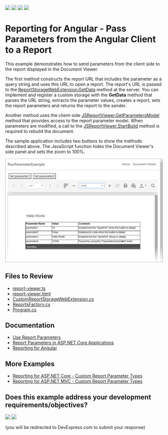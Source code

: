 <!-- default badges list -->
![](https://img.shields.io/endpoint?url=https://codecentral.devexpress.com/api/v1/VersionRange/283966282/23.2.2%2B)
[![](https://img.shields.io/badge/Open_in_DevExpress_Support_Center-FF7200?style=flat-square&logo=DevExpress&logoColor=white)](https://supportcenter.devexpress.com/ticket/details/T919182)
[![](https://img.shields.io/badge/📖_How_to_use_DevExpress_Examples-e9f6fc?style=flat-square)](https://docs.devexpress.com/GeneralInformation/403183)
[![](https://img.shields.io/badge/💬_Leave_Feedback-feecdd?style=flat-square)](#does-this-example-address-your-development-requirementsobjectives)
<!-- default badges end -->
# Reporting for Angular - Pass Parameters from the Angular Client to a Report

This example demonstrates how to send parameters from the client side to the report displayed in the Document Viewer.

The first method constructs the report URL that includes the parameter as a query string and uses this URL to open a report. The report's URL is passed to the [ReportStorageWebExtension.GetData](https://docs.devexpress.com/XtraReports/DevExpress.XtraReports.Web.Extensions.ReportStorageWebExtension.GetData(System.String)) method at the server. You can implement and register a custom storage with the **GetData** method that parses the URL string, extracts the parameter values, creates a report, sets the report parameters and returns the report to the sender.

Another method uses the client-side [JSReportViewer.GetParametersModel](https://docs.devexpress.com/XtraReports/js-DevExpress.Reporting.Viewer.JSReportViewer.GetParametersModel) method that provides access to the report parameter model. When parameters are modified, a call to the [JSReportViewer.StartBuild](https://docs.devexpress.com/XtraReports/js-DevExpress.Reporting.Viewer.JSReportViewer.StartBuild) method is required to rebuild the document.

The sample application includes two buttons to show the methods described above. The JavaScript function hides the Document Viewer's side panel and sets the zoom to 100%. 

![Pass Parameters from the Angular Client to a Report](Images/screenshot.png)

## Files to Review

- [report-viewer.ts](PassParameterExample/ClientApp/src/app/reportviewer/report-viewer.ts)
- [report-viewer.html](PassParameterExample/ClientApp/src/app/reportviewer/report-viewer.html)
- [CustomReportStorageWebExtension.cs](PassParameterExample/Services/CustomReportStorageWebExtension.cs)
- [ReportsFactory.cs](PassParameterExample/PredefinedReports/ReportsFactory.cs)
- [Program.cs](PassParameterExample/Program.cs)

## Documentation

- [Use Report Parameters](https://docs.devexpress.com/XtraReports/4812/detailed-guide-to-devexpress-reporting/use-report-parameters)
- [Report Parameters in ASP.NET Core Applications](https://docs.devexpress.com/XtraReports/403203/web-reporting/asp-net-core-reporting/report-parameters-in-asp-net-core-applications)
- [Reporting for Angular](https://docs.devexpress.com/XtraReports/401914/web-reporting/javascript-reporting/angular)


## More Examples

- [Reporting for ASP.NET Core - Custom Report Parameter Types](https://github.com/DevExpress-Examples/Reporting-Custom-Parameter-Editor-AspNet-Core)
- [Reporting for ASP.NET MVC - Custom Report Parameter Types](https://github.com/DevExpress-Examples/Reporting-Custom-Parameter-Editor-Mvc)
<!-- feedback -->
## Does this example address your development requirements/objectives?

[<img src="https://www.devexpress.com/support/examples/i/yes-button.svg"/>](https://www.devexpress.com/support/examples/survey.xml?utm_source=github&utm_campaign=reporting-angular-pass-parameters&~~~was_helpful=yes) [<img src="https://www.devexpress.com/support/examples/i/no-button.svg"/>](https://www.devexpress.com/support/examples/survey.xml?utm_source=github&utm_campaign=reporting-angular-pass-parameters&~~~was_helpful=no)

(you will be redirected to DevExpress.com to submit your response)
<!-- feedback end -->
